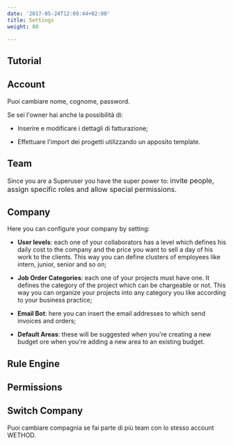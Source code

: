```yaml
---
date: '2017-05-24T12:09:44+02:00'
title: Settings
weight: 80

---
```



## Tutorial

## Account

Puoi cambiare nome, cognome, password.

Se sei l'owner hai anche la possibilità di:

* Inserire e modificare i dettagli di fatturazione;

* Effettuare l'import dei progetti utilizzando un apposito template.

## Team

Since you are a Superuser you have the super power to: <span style="font-size: 1rem;">invite people, assign specific roles and allow special permissions.</span>

## Company

Here you can configure your company by setting:

* **User levels**: each one of your collaborators has a level which defines his daily cost to the company and the price you want to sell a day of his work to the clients. This way you can define clusters of employees like intern, junior, senior and so on;

* **Job Order Categories**: each one of your projects must have one. It defines the category of the project which can be chargeable or not. This way you can organize your projects into any category you like according to your business practice;
* **Email Bot**: here you can insert the email addresses to which send invoices and orders;

* **Default Areas**: these will be suggested when you're creating a new budget ore when you're adding a new area to an existing budget.

## Rule Engine

## Permissions

## Switch Company

Puoi cambiare compagnia se fai parte di più team con lo stesso account WETHOD.